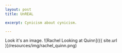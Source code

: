 ```yaml
---
layout: post
title: UnREAL

excerpt: Cynicism about cynicism.

---
```


Look it's an image.
![Rachel Looking at Quinn]({{ site.url }}/resources/img/rachel_quinn.png)